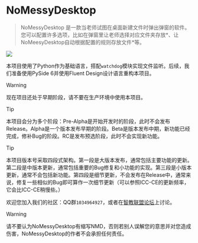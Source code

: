 # NoMessyDesktop

> NoMessyDesktop 是一款当老师试图在桌面新建文件时弹出弹窗的软件。您可以配置许多选项，比如在弹窗里让老师选择对应文件夹存放\*、让NoMeesyDesktop自动根据配置的规则存放文件\*等。

![](https://forum.smart-teach.cn/assets/files/2025-10-02/1759392456-113780-poster.png)

本项目使用了Python作为基础语言，搭配`watchdog`模块实现文件监听。后续，我们准备使用PySide 6并使用Fluent Design设计语言重构本项目。

> [!WARNING]
> 现在项目还处于早期阶段，请不要在生产环境中使用本项目。

> [!TIP]
> 本项目会分为多个阶段：Pre-Alpha是开始开发时的阶段，此时不会发布Release。Alpha是一个版本发布早期的阶段。Beta是版本发布中期，新功能已经完成，修补Bug的阶段。RC是发布预选阶段，此时不会实现新功能。

> [!TIP]
> 本项目版本号采取四段式架构。第一段是大版本发布，通常包括主要功能的更新。第二段是中版本更新，通常包括重要的Bug修复和小功能的实现。第三段是小版本更新，通常不会包括新功能。第四段是细节更新，不会发布在Release中，通常来说，修复一些相似的Bug即可算作一次细节更新（可以参照ICC-CE的更新频率，它会比ICC-CE稍慢些。）

欢迎您加入我们的社区：QQ群`1034964927`，或者在[智教联盟论坛](https://forum.smart-teach.cn)上讨论。

> [!WARNING]
> 请不要认为NoMessyDesktop有缩写NMD，否则若别人误解您的意思并对您造成伤害，NoMessyDesktop的作者不会承担任何责任。
